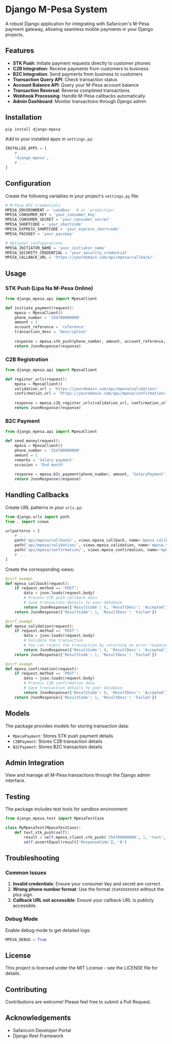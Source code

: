 # Django M-Pesa System

A robust Django application for integrating with Safaricom's M-Pesa payment gateway, allowing seamless mobile payments in your Django projects.

## Features

- **STK Push**: Initiate payment requests directly to customer phones
- **C2B Integration**: Receive payments from customers to business
- **B2C Integration**: Send payments from business to customers
- **Transaction Query API**: Check transaction status
- **Account Balance API**: Query your M-Pesa account balance
- **Transaction Reversal**: Reverse completed transactions
- **Webhook Processing**: Handle M-Pesa callbacks automatically
- **Admin Dashboard**: Monitor transactions through Django admin

## Installation

```bash
pip install django-mpesa
```

Add to your installed apps in `settings.py`:

```python
INSTALLED_APPS = [
    # ...
    'django_mpesa',
    # ...
]
```

## Configuration

Create the following variables in your project's `settings.py` file:

```python
# M-Pesa API credentials
MPESA_ENVIRONMENT = 'sandbox'  # or 'production'
MPESA_CONSUMER_KEY = 'your_consumer_key'
MPESA_CONSUMER_SECRET = 'your_consumer_secret'
MPESA_SHORTCODE = 'your_shortcode'
MPESA_EXPRESS_SHORTCODE = 'your_express_shortcode'
MPESA_PASSKEY = 'your_passkey'

# Optional configurations
MPESA_INITIATOR_NAME = 'your_initiator_name'
MPESA_SECURITY_CREDENTIAL = 'your_security_credential'
MPESA_CALLBACK_URL = 'https://yourdomain.com/api/mpesa/callback/'
```

## Usage

### STK Push (Lipa Na M-Pesa Online)

```python
from django_mpesa.api import MpesaClient

def initiate_payment(request):
    mpesa = MpesaClient()
    phone_number = '254700000000'
    amount = 1
    account_reference = 'reference'
    transaction_desc = 'Description'
    
    response = mpesa.stk_push(phone_number, amount, account_reference, transaction_desc)
    return JsonResponse(response)
```

### C2B Registration

```python
from django_mpesa.api import MpesaClient

def register_urls(request):
    mpesa = MpesaClient()
    validation_url = 'https://yourdomain.com/api/mpesa/validation/'
    confirmation_url = 'https://yourdomain.com/api/mpesa/confirmation/'
    
    response = mpesa.c2b_register_urls(validation_url, confirmation_url)
    return JsonResponse(response)
```

### B2C Payment

```python
from django_mpesa.api import MpesaClient

def send_money(request):
    mpesa = MpesaClient()
    phone_number = '254700000000'
    amount = 1
    remarks = 'Salary payment'
    occasion = 'End month'
    
    response = mpesa.b2c_payment(phone_number, amount, 'SalaryPayment', remarks, occasion)
    return JsonResponse(response)
```

## Handling Callbacks

Create URL patterns in your `urls.py`:

```python
from django.urls import path
from . import views

urlpatterns = [
    # ...
    path('api/mpesa/callback/', views.mpesa_callback, name='mpesa_callback'),
    path('api/mpesa/validation/', views.mpesa_validation, name='mpesa_validation'),
    path('api/mpesa/confirmation/', views.mpesa_confirmation, name='mpesa_confirmation'),
    # ...
]
```

Create the corresponding views:

```python
@csrf_exempt
def mpesa_callback(request):
    if request.method == 'POST':
        data = json.loads(request.body)
        # Process STK push callback data
        # Save transaction details to your database
        return JsonResponse({'ResultCode': 0, 'ResultDesc': 'Accepted'})
    return JsonResponse({'ResultCode': 1, 'ResultDesc': 'Failed'})

@csrf_exempt
def mpesa_validation(request):
    if request.method == 'POST':
        data = json.loads(request.body)
        # Validate the transaction
        # You can reject the transaction by returning an error response
        return JsonResponse({'ResultCode': 0, 'ResultDesc': 'Accepted'})
    return JsonResponse({'ResultCode': 1, 'ResultDesc': 'Failed'})

@csrf_exempt
def mpesa_confirmation(request):
    if request.method == 'POST':
        data = json.loads(request.body)
        # Process C2B confirmation data
        # Save transaction details to your database
        return JsonResponse({'ResultCode': 0, 'ResultDesc': 'Accepted'})
    return JsonResponse({'ResultCode': 1, 'ResultDesc': 'Failed'})
```

## Models

The package provides models for storing transaction data:

- `MpesaPayment`: Stores STK push payment details
- `C2BPayment`: Stores C2B transaction details
- `B2CPayment`: Stores B2C transaction details

## Admin Integration

View and manage all M-Pesa transactions through the Django admin interface.

## Testing

The package includes test tools for sandbox environment:

```python
from django_mpesa.test import MpesaTestCase

class MyMpesaTest(MpesaTestCase):
    def test_stk_push(self):
        result = self.mpesa_client.stk_push('254700000000', 1, 'test', 'test')
        self.assertEqual(result['ResponseCode'], '0')
```

## Troubleshooting

### Common Issues

1. **Invalid credentials**: Ensure your consumer key and secret are correct.
2. **Wrong phone number format**: Use the format `254XXXXXXXXX` without the plus sign.
3. **Callback URL not accessible**: Ensure your callback URL is publicly accessible.

### Debug Mode

Enable debug mode to get detailed logs:

```python
MPESA_DEBUG = True
```

## License

This project is licensed under the MIT License - see the LICENSE file for details.

## Contributing

Contributions are welcome! Please feel free to submit a Pull Request.

## Acknowledgements

- Safaricom Developer Portal
- Django Rest Framework